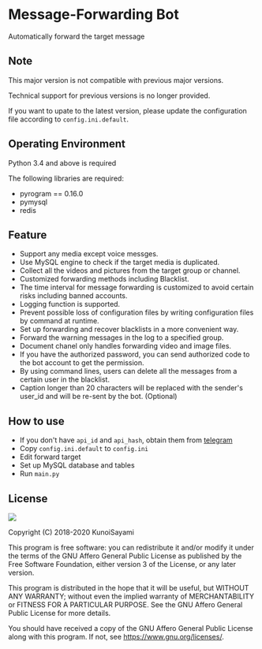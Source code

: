 # Message-Forwarding Bot

Automatically forward the target message

## Note

This major version is not compatible with previous major versions.

Technical support for previous versions is no longer provided.

If you want to upate to the latest version, please update the configuration file according to `config.ini.default`.

## Operating Environment

Python 3.4 and above is required

The following libraries are required:

- pyrogram == 0.16.0
- pymysql
- redis

## Feature

* Support any media except voice messges.
* Use MySQL engine to check if the target media is duplicated.
* Collect all the videos and pictures from the target group or channel.
* Customized forwarding methods including Blacklist.
* The time interval for message forwarding is customized to avoid certain risks including banned accounts.
* Logging function is supported.
* Prevent possible loss of configuration files by writing configuration files by command at runtime.
* Set up forwarding and recover blacklists in a more convenient way.
* Forward the warning messages in the log to a specified group.
* Document chanel only handles forwarding video and image files.
* If you have the authorized password, you can send authorized code to the bot account to get the permission.
* By using command lines, users can delete all the messages from a certain user in the blacklist.
* Caption longer than 20 characters will be replaced with the sender's user_id and will be re-sent by the bot. (Optional)

## How to use

* If you don't have `api_id` and `api_hash`, obtain them from [telegram](https://my.telegram.org/apps)
* Copy `config.ini.default` to `config.ini`
* Edit forward target
* Set up MySQL database and tables
* Run `main.py`

## License

[![](https://www.gnu.org/graphics/agplv3-155x51.png)](https://www.gnu.org/licenses/agpl-3.0.txt)

Copyright (C) 2018-2020 KunoiSayami

This program is free software: you can redistribute it and/or modify it under the terms of the GNU Affero General Public License as published by the Free Software Foundation, either version 3 of the License, or any later version.

This program is distributed in the hope that it will be useful, but WITHOUT ANY WARRANTY; without even the implied warranty of MERCHANTABILITY or FITNESS FOR A PARTICULAR PURPOSE. See the GNU Affero General Public License for more details.

You should have received a copy of the GNU Affero General Public License along with this program. If not, see <https://www.gnu.org/licenses/>.
